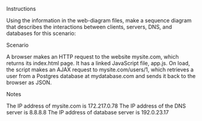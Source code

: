 Instructions

Using the information in the web-diagram files, make a sequence diagram that describes the interactions between clients, servers, DNS, and databases for this scenario:

Scenario

A browser makes an HTTP request to the website mysite.com, which returns its index.html page. It has a linked JavaScript file, app.js. On load, the script makes an AJAX request to mysite.com/users/1, which retrieves a user from a Postgres database at mydatabase.com and sends it back to the browser as JSON.

Notes

The IP address of mysite.com is 172.217.0.78
The IP address of the DNS server is 8.8.8.8
The IP address of database server is 192.0.23.17